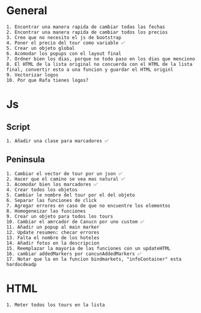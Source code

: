 # General
    1. Encontrar una manera rapida de cambiar todas las fechas
    2. Encontrar una manera rapida de cambiar todos los precios
    3. Creo que no necesito el js de bootstrap
    4. Poner el precio del tour como variable ✅
    5. Crear un objeto global
    6. Acomodar los popups con el layout final
    7. Ordner bien los dias, porque no todo paso en los dias que menciono
    8. El HTML de la lista original no concuerda con el HTML de la lista final, convertir esto a una funcion y guardar el HTML originl
    9. Vectorizar logos
    10. Por que Rafa tienes logos?
# Js
## Script
    1. Añadir una clase para marcadores ✅
## Peninsula
    1. Cambiar el vector de tour por un json ✅
    2. Hacer que el camino se vea mas natural ✅
    3. Acomodar bien los marcadores ✅
    4. Crear todos los objetos
    5. Cambiar le nombre del tour por el del objeto
    6. Separar las funciones de click
    7. Agregar errores en caso de que no encuentre los elementos
    8. Homogeneizar las funciones
    9. Crear un objeto para todos los tours
    10. Cambiar el amrcador de Canucn por uno custom ✅
    11. Añadir un popup al main marker
    12. Update resumen: checar errores
    13. Falta el nombre de los hoteles
    14. Añadir fotos en la descripcion
    15. Reemplazar la mayoria de las funciones con un updateHTML
    16. cambiar addedMarkers por cancunAddedMarkers ✅
    17. Notar que la en la funcion bindmarkets, "infoContainer" esta hardocdeadp

# HTML
    1. Meter todos los tours en la lista

